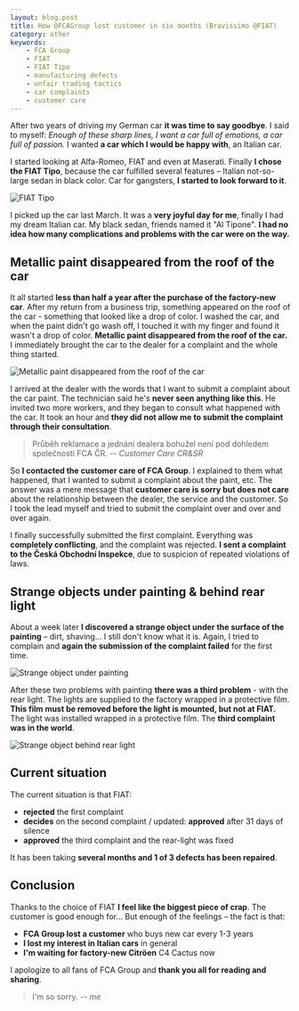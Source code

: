 ```yaml
---
layout: blog.post
title: How @FCAGroup lost customer in six months (Bravissimo @FIAT)
category: other
keywords:
    - FCA Group
    - FIAT
    - FIAT Tipo
    - manufacturing defects
    - unfair trading tactics
    - car complaints
    - customer care
---
```


After two years of driving my German car **it was time to say goodbye**.
I said to myself:
*Enough of these sharp lines, I want a car full of emotions, a car full of passion.*
I wanted **a car which I would be happy with**, an Italian car.

I started looking at Alfa-Romeo, FIAT and even at Maserati.
Finally **I chose the FIAT Tipo**, because the car fulfilled several features – Italian not-so-large sedan in black color.
Car for gangsters, **I started to look forward to it**.

![FIAT Tipo](/notes/data/2017-12-03/fiat-tipo/front.jpg)

I picked up the car last March.
It was a **very joyful day for me**, finally I had my dream Italian car.
My black sedan, friends named it "Al Tipone".
**I had no idea how many complications and problems with the car were on the way.**


## Metallic paint disappeared from the roof of the car

It all started **less than half a year after the purchase of the factory-new car**.
After my return from a business trip, something appeared on the roof of the car - something that looked like a drop of color.
I washed the car, and when the paint didn't go wash off, I touched it with my finger and found it wasn't a drop of color.
**Metallic paint disappeared from the roof of the car.**
I immediately brought the car to the dealer for a complaint and the whole thing started.

![Metallic paint disappeared from the roof of the car](/notes/data/2017-12-03/fiat-tipo/roof.jpg)

I arrived at the dealer with the words that I want to submit a complaint about the car paint.
The technician said he's **never seen anything like this**.
He invited two more workers, and they began to consult what happened with the car.
It took an hour and **they did not allow me to submit the complaint through their consultation**.

> Průběh reklamace a jednání dealera bohužel není pod dohledem společnosti FCA ČR.
> -- *Customer Care CR&SR*

So **I contacted the customer care of FCA Group**.
I explained to them what happened, that I wanted to submit a complaint about the paint, etc.
The answer was a mere message that **customer care is sorry but does not care** about the relationship between the dealer, the service and the customer.
So I took the lead myself and tried to submit the complaint over and over and over again.

I finally successfully submitted the first complaint.
Everything was **completely conflicting**, and the complaint was rejected.
**I sent a complaint to the Česká Obchodní Inspekce**, due to suspicion of repeated violations of laws.


## Strange objects under painting & behind rear light

About a week later **I discovered a strange object under the surface of the painting** – dirt, shaving...
I still don't know what it is.
Again, I tried to complain and **again the submission of the complaint failed** for the first time.

![Strange object under painting](/notes/data/2017-12-03/fiat-tipo/side.jpg)

After these two problems with painting **there was a third problem** - with the rear light.
The lights are supplied to the factory wrapped in a protective film.
**This film must be removed before the light is mounted, but not at FIAT.**
The light was installed wrapped in a protective film.
The **third complaint was in the world**.

![Strange object behind rear light](/notes/data/2017-12-03/fiat-tipo/rear.jpg)


## Current situation

The current situation is that FIAT:

 * **rejected** the first complaint
 * **decides** on the second complaint / updated: **approved** after 31 days of silence
 * **approved** the third complaint and the rear-light was fixed
 
It has been taking **several months and 1 of 3 defects has been repaired**.


## Conclusion

Thanks to the choice of FIAT **I feel like the biggest piece of crap**.
The customer is good enough for...
But enough of the feelings – the fact is that:

 * **FCA Group lost a customer** who buys new car every 1-3 years
 * **I lost my interest in Italian cars** in general 
 * **I'm waiting for factory-new Citröen** C4 Cactus now

I apologize to all fans of FCA Group and **thank you all for reading and sharing**.

> I'm so sorry.
> -- *me*
